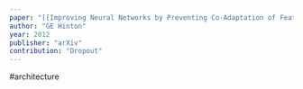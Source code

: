 ```yaml
---
paper: "[[Improving Neural Networks by Preventing Co-Adaptation of Feature Detectors.pdf]]"
author: "GE Hinton"
year: 2012
publisher: "arXiv"
contribution: "Dropout"
---
```

#architecture 